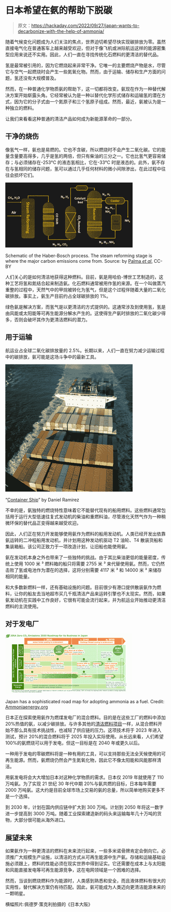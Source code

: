 # 日本希望在氨的帮助下脱碳

> 原文：<https://hackaday.com/2022/09/27/japan-wants-to-decarbonize-with-the-help-of-ammonia/>

随着气候变化问题成为人们关注的焦点，世界迫切希望尽快实现碳排放为零。虽然直接电气化在普通客车上越来越受欢迎，但对于像飞机或洲际航运这样的能源密集型应用来说还不实用。因此，人们一直在寻找传统化石燃料的更清洁的替代品。

氢是最常被引用的，因为它燃烧起来非常干净。它唯一的主要燃烧产物是水，尽管它与空气一起燃烧时会产生一些氮氧化物。然而，由于运输、储存和生产方面的问题，氢还没有大规模普及。

然而，在一种普通化学物质氨的帮助下，这一切都将改变。氨现在作为一种替代解决方案开始崭露头角。它经常被认为是一种以替代化学形式储存和运输氢的潜在方式，因为它的分子式由一个氮原子和三个氢原子组成。然而，最近，氨被认为是一种独立的燃料。

让我们来看看这种普通的清洁产品如何成为新能源革命的一部分。

## 干净的烧伤

像氢气一样，氨也是易燃的。它也不含碳，所以燃烧时不会产生二氧化碳。它的能量含量要高得多，几乎是氢的两倍，但只有柴油的三分之一。它也比氢气更容易储存；与必须储存在-253°C 的液态氢相比，它在-33°C 时是液态的。此外，氨不存在与氢相同的储存问题，氢可以通过几乎任何材料的微小间隙渗出，在此过程中往往会损坏它们。

![](img/b409852db82f74987df4e32a017f45b7.png)

Schematic of the Haber-Bosch process. The steam reforming stage is where the major carbon emissions come from. Source: by [Palma *et al*](https://www.researchgate.net/publication/343655790_A_Review_about_the_Recent_Advances_in_Selected_NonThermal_Plasma_Assisted_Solid-Gas_Phase_Chemical_Processes), CC-BY

人们关心的是如何清洁地获得这种燃料。目前，氨是用哈伯-博世工艺制造的，这种工艺将氢和氮结合起来制造氨。化石燃料通常被用作氢的来源。在一个叫做蒸汽重整的过程中，天然气中的甲烷被转化为氢气，但是这个过程伴随着大量的二氧化碳排放。事实上，氨生产目前约占全球碳排放的 1%。

绿色氨是解决方案，而氢气是以更清洁的方式提供的。这通常涉及到使用氢，氢是由风能或太阳能等可再生能源分解水产生的。这使得生产氨时排放的二氧化碳少得多，否则会破坏其作为更清洁燃料的潜力。

## 用于运输

航运业占全球二氧化碳排放量的 2.5%。长期以来，人们一直在努力减少运输过程中的碳排放，氨可能是这场斗争中的最新工具。

[![](img/34cb086594a81229b4fabb9d85cfafec.png)](https://hackaday.com/wp-content/uploads/2022/09/container_ship_thumbnail.png)

“[Container Ship](https://www.flickr.com/photos/21442511@N08/2875308472)” by Daniel Ramirez

不幸的是，氨独特的燃烧特性意味着它不能替代现有的船用燃料。这些燃料通常包括用于运行大型低速往复式发动机的柴油和重燃料油，尽管液化天然气作为一种稍微环保的替代品正变得越来越受欢迎。

因此，人们正在努力开发能够使用氨作为燃料的船用发动机。人类已经开发出依靠氨运转的二冲程船用发动机，并计划用这种发动机驱动 T2 油轮、T4 散装货船和集装箱船。该公司正致力于一项改造计划，让旧船也能使用氨。

氨在发动机本身之外也带来了一些独特的挑战。由于其比柴油更低的能量密度，传统上使用 1000 米 ³ 燃料箱的船只将需要 2755 米 ³ 来代替使用氨。然而，它仍然击败了氢或电池作为潜在的选择，这将分别需要 4117 米 ³ 和 14000 米 ³ 来储存相同的能量。

和大多数新燃料一样，还有基础设施的问题。目前很少有港口提供散装氨作为燃料，让你的船友去当地超市买几千瓶清洁产品来运转引擎也不太现实。然而，如果氨发动机在实践中工作良好，它很有可能会流行起来，并为航运业开始推动更清洁燃料的主流使用。

## 对于发电厂

![](img/0c5f0e94c1237258c9c3777fb586c812.png)

Japan has a sophisticated road map for adopting ammonia as a fuel. Credit: [Ammoniaenergy.org](https://www.ammoniaenergy.org/articles/japans-road-map-for-fuel-ammonia/)

日本正在探索使用氨作为燃煤发电厂的混合燃料。目的是在这些工厂的燃料中添加 20%热值的氨，以减少碳排放。与许多其他的[清洁燃料项目](https://hackaday.com/2021/12/23/how-to-get-into-cars-e85-fuel/)一样，从混合燃料开始不那么具有技术挑战性，也减轻了供应链的压力。这项技术将于 2023 年进入测试，预计 20%的混合燃料将于 2025 年投入实际使用。从长远来看，人们希望 100%的氨燃烧可以用于发电，但这一目标是在 2040 年或更久以后。

一种用于发电的零碳燃料将是一种有用的工具，可以支持那些无法全天候使用的可再生能源。然而，氨燃烧仍然会产生氮氧化物，因此它不像太阳能和风能那样清洁。

用氨发电将会大大增加日本对这种化学物质的需求。日本仅 2019 年就使用了 110 万吨氨。为了实现 21 世纪 30 年代中期 20%与氨共燃的目标，日本每年需要 2000 万吨氨。这大约是目前全球市场上交易的氨的总量，所以简单地购买更多不是一个选择。

到 2030 年，计划在国内供应链中扩大到 300 万吨。计划到 2050 年将这一数字进一步提高到 3000 万吨。随着工业探索建造新的码头来运输每年几十万吨的货物，大部分很可能从海外进口。

## 展望未来

如果氨作为一种更清洁的燃料在未来流行起来，一些多米诺骨牌肯定会倒向它。必须推广大规模生产设施，以清洁的方式从可再生能源中生产氨。存储和运输基础设施必须跟上，燃料的性能必须在现实世界中得到证实。它还需要在成本上与太阳能和风能直接发电等可再生能源竞争，这在电网领域是一个困难的选择。

然而，当谈到燃烧燃料作为能源时，人类感到熟悉和安全，而且液体燃料有很大的实用性，替代解决方案仍有待匹配。因此，氨可能成为人类迈向更清洁能源未来的一颗明星。

横幅照片:佩德罗·策克利拍摄的《日本大阪》